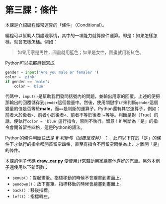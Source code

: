 # 第三課：條件
本課是介紹編程經常運算的「條件」（Conditional）。

編程可以幫助人類處理事情，其中的一項能力就算條件運算。即是：如果怎樣怎樣，就會怎樣怎樣。例如：
> 如果用家是男性，圖畫就用籃色；如果是女性，圖畫就用粉紅色。

Python可以把那邏輯寫成
```python
gender = input('Are you male or female? ')
color = 'pink'
if gender == 'male':
    color = 'blue'
```
代碼中，`input()`是幫助我們發問括號內的問題，並輸出用家的回覆。上述的便把那輸出的回覆儲存到`gender`這個變量中。然後，使用關鍵字`if`來判斷`gender`這個變量的值是否等於**male**，而`==`是判斷的運算子。Python還有其它運算子，例如：前者大於後者`>`、前者小於後者`<`、前者不等於後者`!=`等等。判斷是對（True）的話，便執行`color = 'blue'`這行指令，否則不執行。留意！if 判斷為「是」的指令會開首留空四格，這是Python的語法。

Python的條件判斷語法是 **if** *判斷句（回覆是或非）* **：**，此句以下在於「是」的條件下才執行的指令都開首留空四格，直至有指令不再留空兩格為止，才離開「是」的條件。

本課的例子代碼 [**draw_car.py**](/lesson3/draw_car.py) 便使用`if`來幫助用家繪畫他喜好的汽車。另外本例子還使用以下新函數：
- `penup()`：提起畫筆。指標移動的時候不會繪畫到畫面上。
- `pendown()`：放下畫筆。指標移動的時候會繪畫到畫面上。
- `back()`：移後指標。
- `left()`：指標轉左。
